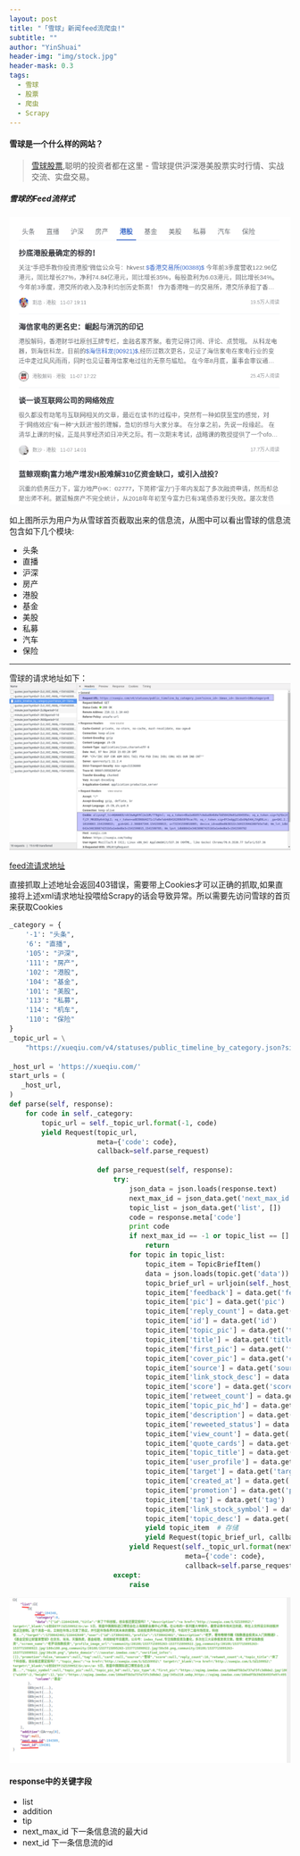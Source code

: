 ```yaml
---
layout: post
title: "「雪球」新闻feed流爬虫!"
subtitle: ""
author: "YinShuai"
header-img: "img/stock.jpg"
header-mask: 0.3
tags:
  - 雪球
  - 股票
  - 爬虫
  - Scrapy
---
```

#### 雪球是一个什么样的网站？
> [雪球股票](https://xueqiu.com),聪明的投资者都在这里 - 雪球提供沪深港美股票实时行情、实战交流、实盘交易。



##### 雪球的Feed流样式
![avatar](/img/xueqiu_feed_spider/pic_of_feed.png)

如上图所示为用户为从雪球首页截取出来的信息流，从图中可以看出雪球的信息流包含如下几个模块:
* 头条
* 直播
* 沪深
* 房产
* 港股
* 基金
* 美股
* 私募
* 汽车
* 保险

---  
雪球的请求地址如下：
![avatar](/img/xueqiu_feed_spider/request.png)

 [feed流请求地址](https://xueqiu.com/v4/statuses/public_timeline_by_category.json?since_id=-1&max_id=-1&count=10&category=104)

直接抓取上述地址会返回403错误，需要带上Cookies才可以正确的抓取,如果直接将上述xml请求地址投喂给Scrapy的话会导致异常。所以需要先访问雪球的首页来获取Cookies
``` python
_category = {
    '-1': "头条",
    '6': "直播",
    '105': "沪深",
    '111': "房产",
    '102': "港股",
    '104': "基金",
    '101': "美股",
    '113': "私募",
    '114': "机车",
    '110': "保险"
}
_topic_url = \
    "https://xueqiu.com/v4/statuses/public_timeline_by_category.json?since_id=-1&max_id={}&count=20&category={}"

_host_url = 'https://xueqiu.com/'
start_urls = (
   _host_url,
)
def parse(self, response):
    for code in self._category:
        topic_url = self._topic_url.format(-1, code)
        yield Request(topic_url,
                      meta={'code': code},
                      callback=self.parse_request)

                      def parse_request(self, response):
                          try:
                              json_data = json.loads(response.text)
                              next_max_id = json_data.get('next_max_id', -1)
                              topic_list = json_data.get('list', [])
                              code = response.meta['code']
                              print code
                              if next_max_id == -1 or topic_list == []:
                                  return
                              for topic in topic_list:
                                  topic_item = TopicBriefItem()
                                  data = json.loads(topic.get('data'))
                                  topic_brief_url = urljoin(self._host_url, data.get('target'))
                                  topic_item['feedback'] = data.get('feedback')
                                  topic_item['pic'] = data.get('pic')
                                  topic_item['reply_count'] = data.get('reply_count')
                                  topic_item['id'] = data.get('id')
                                  topic_item['topic_pic'] = data.get('topic_pic')
                                  topic_item['title'] = data.get('title')
                                  topic_item['first_pic'] = data.get('first_pic')
                                  topic_item['cover_pic'] = data.get('cover_pic')
                                  topic_item['source'] = data.get('source')
                                  topic_item['link_stock_desc'] = data.get('link_stock_desc')
                                  topic_item['score'] = data.get('score')
                                  topic_item['retweet_count'] = data.get('retweet_count')
                                  topic_item['topic_pic_hd'] = data.get('topic_pic_hd')
                                  topic_item['description'] = data.get('description')
                                  topic_item['reweeted_status'] = data.get('reweeted_status')
                                  topic_item['view_count'] = data.get('view_count')
                                  topic_item['quote_cards'] = data.get('quote_cards')
                                  topic_item['topic_title'] = data.get('topic_title')
                                  topic_item['user_profile'] = data.get('profile')
                                  topic_item['target'] = data.get('target')
                                  topic_item['created_at'] = data.get('created_at')
                                  topic_item['promotion'] = data.get('promotion')
                                  topic_item['tag'] = data.get('tag')
                                  topic_item['link_stock_symbol'] = data.get('link_stock_symbol')
                                  topic_item['topic_desc'] = data.get('topic_desc')
                                  yield topic_item  # 存储
                                  yield Request(topic_brief_url, callback=self.parse_response)   # 发出请求
                              yield Request(self._topic_url.format(next_max_id, code),
                                            meta={'code': code},
                                            callback=self.parse_request)
                          except:
                              raise      
```

![avatar](/img/xueqiu_feed_spider/data_sample.png)
#### response中的关键字段
* list
* addition
* tip
* next_max_id 下一条信息流的最大id
* next_id 下一条信息流的id

#####
